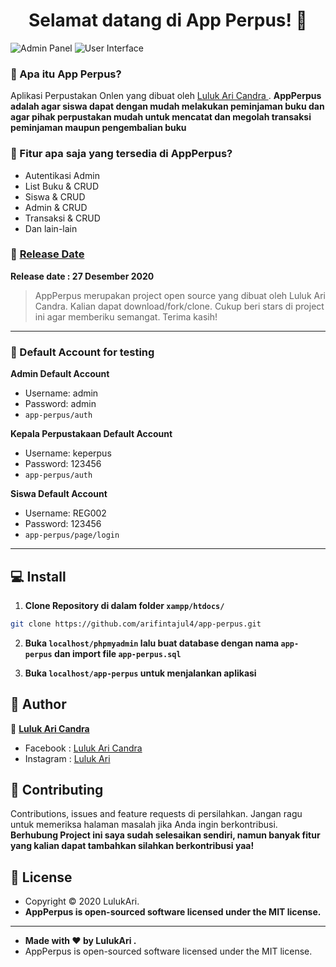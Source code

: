 <h1 align="center">Selamat datang di App Perpus! 👋</h1>

![Admin Panel](https://github.com/arifintajul4/app-perpus/blob/main/admin-panel.PNG?raw=true)
![User Interface](https://github.com/arifintajul4/app-perpus/blob/main/user-panel.PNG?raw=true)

### 🤔 Apa itu App Perpus?
Aplikasi Perpustakan Onlen yang dibuat oleh <a href="https://github.com/lulukcan"> Luluk Ari Candra </a>. **AppPerpus adalah agar siswa dapat dengan mudah melakukan peminjaman buku dan agar pihak perpustakan mudah untuk mencatat dan megolah transaksi peminjaman maupun pengembalian buku**

### 🤨 Fitur apa saja yang tersedia di AppPerpus?
- Autentikasi Admin
- List Buku & CRUD
- Siswa & CRUD
- Admin & CRUD
- Transaksi & CRUD
- Dan lain-lain

### 📆 <a href="">Release Date</a>
**Release date : 27 Desember 2020**
> AppPerpus merupakan project open source yang dibuat oleh Luluk Ari Candra. Kalian dapat download/fork/clone. Cukup beri stars di project ini agar memberiku semangat. Terima kasih!

------------

 ### 👤 Default Account for testing
	
**Admin Default Account**
- Username: admin
- Password: admin
- ```app-perpus/auth```

**Kepala Perpustakaan Default Account**
- Username: keperpus
- Password: 123456
- ```app-perpus/auth```

**Siswa Default Account**
- Username: REG002
- Password: 123456
- ```app-perpus/page/login```

------------

## 💻 Install

1. **Clone Repository di dalam folder ```xampp/htdocs/```**
```bash
git clone https://github.com/arifintajul4/app-perpus.git
```

2. **Buka ```localhost/phpmyadmin``` lalu buat database dengan nama ```app-perpus``` dan import file ```app-perpus.sql```**

3. **Buka ```localhost/app-perpus``` untuk menjalankan aplikasi**

## 🧑 Author

👤 <a href="https://www.facebook.com/lulukari.id"> **Luluk Ari Candra**</a>
- Facebook : <a href="https://www.facebook.com/lulukari.id"> Luluk Ari Candra </a>
- Instagram : <a href="https://www.instagram.com/bknsr/"> Luluk Ari </a>

## 🤝 Contributing
Contributions, issues and feature requests di persilahkan.
Jangan ragu untuk memeriksa halaman masalah jika Anda ingin berkontribusi. **Berhubung Project ini saya sudah selesaikan sendiri, namun banyak fitur yang kalian dapat tambahkan silahkan berkontribusi yaa!**


## 📝 License
- Copyright © 2020 LulukAri.
- **AppPerpus is open-sourced software licensed under the MIT license.**

------------

- **Made with ❤️ by LulukAri .**
- AppPerpus is open-sourced software licensed under the MIT license.

